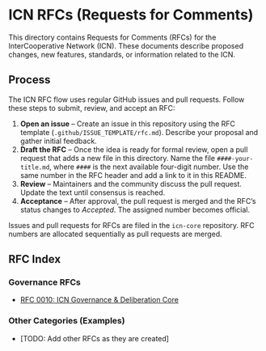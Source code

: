 # ICN RFCs (Requests for Comments)

This directory contains Requests for Comments (RFCs) for the InterCooperative Network (ICN).
These documents describe proposed changes, new features, standards, or information related to the ICN.

## Process

The ICN RFC flow uses regular GitHub issues and pull requests. Follow these steps
to submit, review, and accept an RFC:

1. **Open an issue** – Create an issue in this repository using the RFC template
   (`.github/ISSUE_TEMPLATE/rfc.md`). Describe your proposal and gather initial
   feedback.
2. **Draft the RFC** – Once the idea is ready for formal review, open a pull
   request that adds a new file in this directory. Name the file
   `####-your-title.md`, where `####` is the next available four-digit number.
   Use the same number in the RFC header and add a link to it in this README.
3. **Review** – Maintainers and the community discuss the pull request. Update
   the text until consensus is reached.
4. **Acceptance** – After approval, the pull request is merged and the RFC’s
   status changes to *Accepted*. The assigned number becomes official.

Issues and pull requests for RFCs are filed in the `icn-core` repository. RFC
numbers are allocated sequentially as pull requests are merged.

## RFC Index

### Governance RFCs

*   [RFC 0010: ICN Governance & Deliberation Core](./0010-governance-core.md)

### Other Categories (Examples)

*   [TODO: Add other RFCs as they are created] 